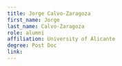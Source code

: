 ```yaml
---
title: Jorge Calvo-Zaragoza
first_name: Jorge
last_name: Calvo-Zaragoza
role: alumni
affiliation: University of Alicante
degree: Post Doc
link:
---
```

